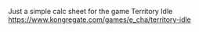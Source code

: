 Just a simple calc sheet for the game Territory Idle
https://www.kongregate.com/games/e_cha/territory-idle
